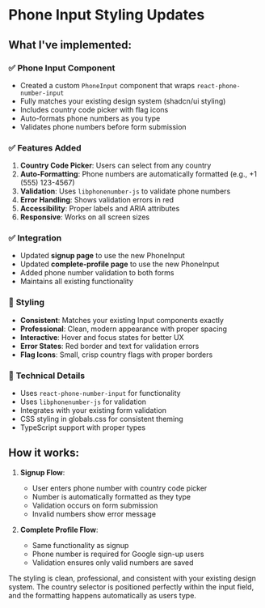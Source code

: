 # Phone Input Styling Updates

## What I've implemented:

### ✅ **Phone Input Component**
- Created a custom `PhoneInput` component that wraps `react-phone-number-input`
- Fully matches your existing design system (shadcn/ui styling)
- Includes country code picker with flag icons
- Auto-formats phone numbers as you type
- Validates phone numbers before form submission

### ✅ **Features Added**
1. **Country Code Picker**: Users can select from any country
2. **Auto-Formatting**: Phone numbers are automatically formatted (e.g., +1 (555) 123-4567)
3. **Validation**: Uses `libphonenumber-js` to validate phone numbers
4. **Error Handling**: Shows validation errors in red
5. **Accessibility**: Proper labels and ARIA attributes
6. **Responsive**: Works on all screen sizes

### ✅ **Integration**
- Updated **signup page** to use the new PhoneInput
- Updated **complete-profile page** to use the new PhoneInput
- Added phone number validation to both forms
- Maintains all existing functionality

### 🎨 **Styling**
- **Consistent**: Matches your existing Input components exactly
- **Professional**: Clean, modern appearance with proper spacing
- **Interactive**: Hover and focus states for better UX
- **Error States**: Red border and text for validation errors
- **Flag Icons**: Small, crisp country flags with proper borders

### 🔧 **Technical Details**
- Uses `react-phone-number-input` for functionality
- Uses `libphonenumber-js` for validation
- Integrates with your existing form validation
- CSS styling in globals.css for consistent theming
- TypeScript support with proper types

## How it works:

1. **Signup Flow**: 
   - User enters phone number with country code picker
   - Number is automatically formatted as they type
   - Validation occurs on form submission
   - Invalid numbers show error message

2. **Complete Profile Flow**:
   - Same functionality as signup
   - Phone number is required for Google sign-up users
   - Validation ensures only valid numbers are saved

The styling is clean, professional, and consistent with your existing design system. The country selector is positioned perfectly within the input field, and the formatting happens automatically as users type.
